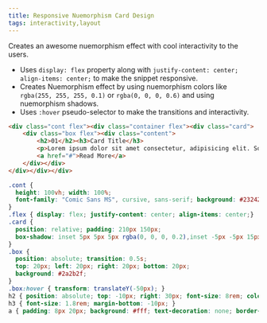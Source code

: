 ```yaml
---
title: Responsive Nuemorphism Card Design
tags: interactivity,layout
---
```


Creates an awesome nuemorphism effect with cool interactivity to the users. 

- Uses `display: flex` property along with `justify-content: center; align-items: center;` to make the snippet responsive.
- Creates Nuemorphism effect by using nuemorphism colors like `rgba(255, 255, 255, 0.1)` or `rgba(0, 0, 0, 0.6)` and using nuemorphism shadows. 
- Uses `:hover` pseudo-selector to make the transitions and interactivity.

```html
<div class="cont flex"><div class="container flex"><div class="card">
    <div class="box flex"><div class="content">
        <h2>01</h2><h3>Card Title</h3>
        <p>Lorem ipsum dolor sit amet consectetur, adipisicing elit. Soluta, atque!</p>
        <a href="#">Read More</a>
    </div></div>
</div></div></div>
```

```css
.cont {
  height: 100vh; width: 100%;
  font-family: "Comic Sans MS", cursive, sans-serif; background: #232427; color: #fff; text-align: center;
}
.flex { display: flex; justify-content: center; align-items: center;}
.card {
  position: relative; padding: 210px 150px;
  box-shadow: inset 5px 5px 5px rgba(0, 0, 0, 0.2),inset -5px -5px 15px rgba(255, 255, 255, 0.1),5px 5px 15px rgba(0, 0, 0, 0.3), -5px -5px 15px rgba(255, 255, 255, 0.1); 
}
.box {
  position: absolute; transition: 0.5s;
  top: 20px; left: 20px; right: 20px; bottom: 20px;
  background: #2a2b2f;
}
.box:hover { transform: translateY(-50px); }
h2 { position: absolute; top: -10px; right: 30px; font-size: 8rem; color: #ffffff1a; }
h3 { font-size: 1.8rem; margin-bottom: -10px; }
a { padding: 8px 20px; background: #fff; text-decoration: none; border-radius: 5px;}
```
